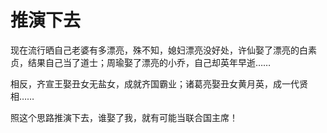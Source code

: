 # 推演下去

现在流行晒自己老婆有多漂亮，殊不知，媳妇漂亮没好处，许仙娶了漂亮的白素贞，结果自己当了道士；周瑜娶了漂亮的小乔，自己却英年早逝…… 

相反，齐宣王娶丑女无盐女，成就齐国霸业；诸葛亮娶丑女黄月英，成一代贤相…… 

照这个思路推演下去，谁娶了我，就有可能当联合国主席！